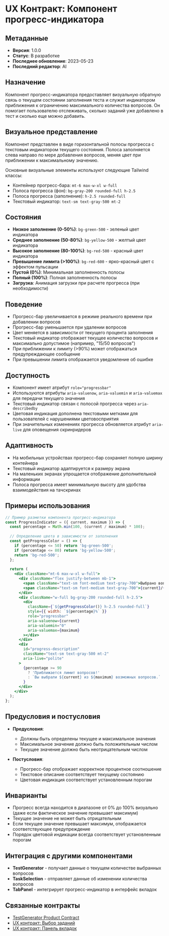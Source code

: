 # UX Контракт: Компонент прогресс-индикатора

## Метаданные
- **Версия**: 1.0.0
- **Статус**: В разработке
- **Последнее обновление**: 2023-05-23
- **Последний редактор**: AI

## Назначение
Компонент прогресс-индикатора предоставляет визуальную обратную связь о текущем состоянии заполнения теста и служит индикатором приближения к ограничению максимального количества вопросов. Он помогает пользователю отслеживать, сколько заданий уже добавлено в тест и сколько еще можно добавить.

## Визуальное представление
Компонент представлен в виде горизонтальной полосы прогресса с текстовым индикатором текущего состояния. Полоса заполняется слева направо по мере добавления вопросов, меняя цвет при приближении к максимальному значению.

Основные визуальные элементы используют следующие Tailwind классы:
- Контейнер прогресс-бара: `mt-6 max-w-xl w-full`
- Полоса прогресса (фон): `bg-gray-200 rounded-full h-2.5`
- Полоса прогресса (заполнение): `h-2.5 rounded-full`
- Текстовый индикатор: `text-sm text-gray-500 mt-2`

## Состояния
- **Низкое заполнение (0-50%)**: `bg-green-500` - зеленый цвет индикатора
- **Среднее заполнение (50-80%)**: `bg-yellow-500` - желтый цвет индикатора
- **Высокое заполнение (80-100%)**: `bg-red-500` - красный цвет индикатора
- **Превышение лимита (>100%)**: `bg-red-600` - ярко-красный цвет с эффектом пульсации
- **Пустой (0%)**: Минимальная заполненность полосы
- **Полный (100%)**: Полная заполненность полосы
- **Загрузка**: Анимация загрузки при расчете прогресса (при необходимости)

## Поведение
- Прогресс-бар увеличивается в режиме реального времени при добавлении вопросов
- Прогресс-бар уменьшается при удалении вопросов
- Цвет меняется в зависимости от текущего процента заполнения
- Текстовый индикатор отображает текущее количество вопросов и максимально допустимое (например, "15/50 вопросов")
- При приближении к лимиту (>90%) может отображаться предупреждающее сообщение
- При превышении лимита отображается уведомление об ошибке

## Доступность
- Компонент имеет атрибут `role="progressbar"`
- Используются атрибуты `aria-valuenow`, `aria-valuemin` и `aria-valuemax` для передачи текущего значения
- Текстовый индикатор связан с полосой прогресса через `aria-describedby`
- Цветовая индикация дополнена текстовыми метками для пользователей с нарушениями цветовосприятия
- При значительных изменениях прогресса обновляется атрибут `aria-live` для оповещения скринридеров

## Адаптивность
- На мобильных устройствах прогресс-бар сохраняет полную ширину контейнера
- Текстовый индикатор адаптируется к размеру экрана
- На маленьких экранах упрощается отображение дополнительной информации
- Полоса прогресса имеет минимальную высоту для удобства взаимодействия на тачскринах

## Примеры использования
```jsx
// Пример разметки компонента прогресс-индикатора
const ProgressIndicator = ({ current, maximum }) => {
  const percentage = Math.min(100, (current / maximum) * 100);
  
  // Определение цвета в зависимости от заполнения
  const getProgressColor = () => {
    if (percentage <= 50) return 'bg-green-500';
    if (percentage <= 80) return 'bg-yellow-500';
    return 'bg-red-500';
  };
  
  return (
    <div className="mt-6 max-w-xl w-full">
      <div className="flex justify-between mb-1">
        <span className="text-sm font-medium text-gray-700">Выбрано вопросов</span>
        <span className="text-sm font-medium text-gray-700">{current}/{maximum}</span>
      </div>
      <div className="w-full bg-gray-200 rounded-full h-2.5">
        <div
          className={`${getProgressColor()} h-2.5 rounded-full`}
          style={{ width: `${percentage}%` }}
          role="progressbar"
          aria-valuenow={current}
          aria-valuemin="0"
          aria-valuemax={maximum}
        ></div>
      </div>
      <div 
        id="progress-description" 
        className="text-sm text-gray-500 mt-2"
        aria-live="polite"
      >
        {percentage >= 90 
          ? 'Приближается лимит вопросов!' 
          : `Вы выбрали ${current} из ${maximum} возможных вопросов.`
        }
      </div>
    </div>
  );
};
```

## Предусловия и постусловия
- **Предусловия**: 
  - Должны быть определены текущее и максимальное значения
  - Максимальное значение должно быть положительным числом
  - Текущее значение должно быть неотрицательным числом

- **Постусловия**:
  - Прогресс-бар отображает корректное процентное соотношение
  - Текстовое описание соответствует текущему состоянию
  - Цветовая индикация соответствует установленным порогам

## Инварианты
- Прогресс всегда находится в диапазоне от 0% до 100% визуально (даже если фактическое значение превышает максимум)
- Текущее значение не может быть отрицательным
- Если текущее значение превышает максимум, отображается соответствующее предупреждение
- Порядок цветовой индикации всегда соответствует установленным порогам

## Интеграция с другими компонентами
- **TestGenerator** - получает данные о текущем количестве выбранных вопросов
- **TaskSelection** - отправляет данные об изменении количества вопросов
- **TabPanel** - интегрирует прогресс-индикатор в интерфейс вкладок

## Связанные контракты
- [TestGenerator Product Contract](./TestGenerator-Product-Contract.md)
- [UX контракт: Выбор заданий](./TestGenerator-UX-TaskSelection-Contract.md)
- [UX контракт: Панель вкладок](./TestGenerator-UX-TabPanel-Contract.md) 